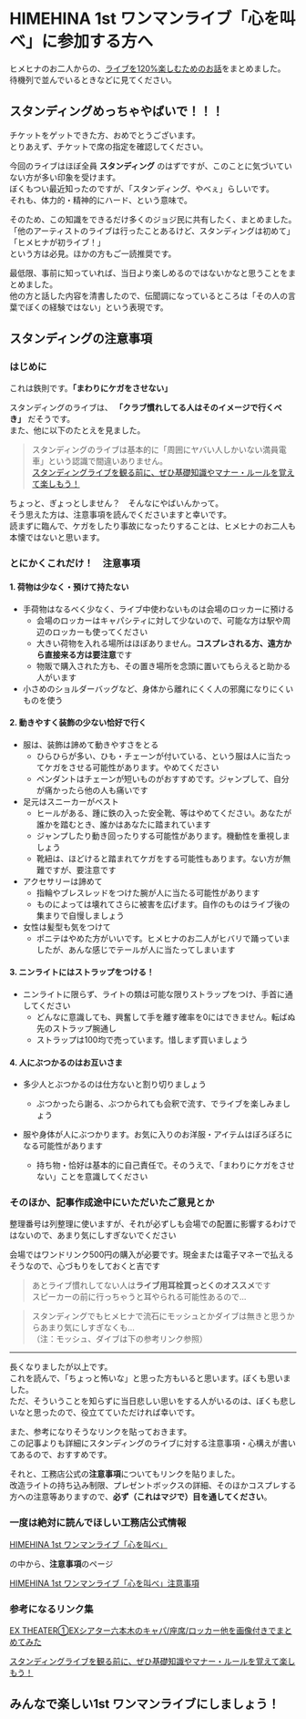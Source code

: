 # HIMEHINA 1st ワンマンライブ「心を叫べ」に参加する方へ

ヒメヒナのお二人からの、[ライブを120%楽しむためのお話](./oneman.md)をまとめました。  
待機列で並んでいるときなどに見てください。

## スタンディングめっちゃやばいで！！！

チケットをゲットできた方、おめでとうございます。  
とりあえず、チケットで席の指定を確認してください。

今回のライブはほぼ全員 **スタンディング** のはずですが、このことに気づいていない方が多い印象を受けます。  
ぼくもつい最近知ったのですが、「スタンディング、やべぇ」らしいです。  
それも、体力的・精神的にハード、という意味で。  

そのため、この知識をできるだけ多くのジョジ民に共有したく、まとめました。  
「他のアーティストのライブは行ったことあるけど、スタンディングは初めて」  
「ヒメヒナが初ライブ！」  
という方は必見。ほかの方もご一読推奨です。

最低限、事前に知っていれば、当日より楽しめるのではないかなと思うことをまとめました。  
他の方と話した内容を清書したので、伝聞調になっているところは「その人の言葉でぼくの経験ではない」という表現です。

## スタンディングの注意事項

### はじめに

これは鉄則です。**「まわりにケガをさせない」**

スタンディングのライブは、 **「クラブ慣れしてる人はそのイメージで行くべき」** だそうです。  
また、他に以下のたとえを見ました。

>スタンディングのライブは基本的に「周囲にヤバい人しかいない満員電車」という認識で間違いありません。  
[スタンディングライブを観る前に、ぜひ基礎知識やマナー・ルールを覚えて楽しもう！](https://kukoshakaku.com/archives/146.html)

ちょっと、ぎょっとしません？　そんなにやばいんかって。  
そう思えた方は、注意事項を読んでくださいますと幸いです。  
読まずに臨んで、ケガをしたり事故になったりすることは、ヒメヒナのお二人も本懐ではないと思います。

### とにかくこれだけ！　注意事項

#### 1. 荷物は少なく・預けて持たない

  - 手荷物はなるべく少なく、ライブ中使わないものは会場のロッカーに預ける
    - 会場のロッカーはキャパシティに対して少ないので、可能な方は駅や周辺のロッカーも使ってください
    - 大きい荷物を入れる場所はほぼありません。**コスプレされる方、遠方から直接来る方は要注意**です
    - 物販で購入された方も、その置き場所を念頭に置いてもらえると助かる人がいます
  - 小さめのショルダーバッグなど、身体から離れにくく人の邪魔になりにくいものを使う

#### 2. 動きやすく装飾の少ない恰好で行く

  - 服は、装飾は諦めて動きやすさをとる
    - ひらひらが多い、ひも・チェーンが付いている、という服は人に当たってケガをさせる可能性があります。やめてください
    - ペンダントはチェーンが短いものがおすすめです。ジャンプして、自分が痛かったら他の人も痛いです
  - 足元はスニーカーがベスト
    - ヒールがある、踵に鉄の入った安全靴、等はやめてください。あなたが誰かを踏むとき、誰かはあなたに踏まれています
    - ジャンプしたり動き回ったりする可能性があります。機動性を重視しましょう
    - 靴紐は、ほどけると踏まれてケガをする可能性もあります。ない方が無難ですが、要注意です
  - アクセサリーは諦めて
    - 指輪やブレスレッドをつけた腕が人に当たる可能性があります
    - ものによっては壊れてさらに被害を広げます。自作のものはライブ後の集まりで自慢しましょう
  - 女性は髪型も気をつけて
    - ポニテはやめた方がいいです。ヒメヒナのお二人がヒバリで踊っていましたが、あんな感じでテールが人に当たってしまいます

#### 3. ニンライトにはストラップをつける！

  - ニンライトに限らず、ライトの類は可能な限りストラップをつけ、手首に通してください
    - どんなに意識しても、興奮して手を離す確率を0にはできません。転ばぬ先のストラップ腕通し
    - ストラップは100均で売っています。惜しまず買いましょう

#### 4. 人にぶつかるのはお互いさま

  - 多少人とぶつかるのは仕方ないと割り切りましょう
  
    - ぶつかったら謝る、ぶつかられても会釈で流す、でライブを楽しみましょう
  - 服や身体が人にぶつかります。お気に入りのお洋服・アイテムはぼろぼろになる可能性があります
    - 持ち物・恰好は基本的に自己責任で。そのうえで、「まわりにケガをさせない」ことを意識してください

### そのほか、記事作成途中にいただいたご意見とか

整理番号は列整理に使いますが、それが必ずしも会場での配置に影響するわけではないので、あまり気にしすぎないでください

会場ではワンドリンク500円の購入が必要です。現金または電子マネーで払えるそうなので、心づもりをしておくと吉です

> あとライブ慣れしてない人は**ライブ用耳栓買っとくのオススメ**です  
> スピーカーの前に行っちゃうと耳やられる可能性あるので…

> スタンディングでもヒメヒナで流石にモッシュとかダイブは無きと思うからあまり気にしすぎなくも…  
> （注：モッシュ、ダイブは下の参考リンク参照）
 

---

長くなりましたが以上です。  
これを読んで、「ちょっと怖いな」と思った方もいると思います。ぼくも思いました。  
ただ、そういうことを知らずに当日悲しい思いをする人がいるのは、ぼくも悲しいなと思ったので、役立てていただければ幸いです。

また、参考になりそうなリンクを貼っておきます。  
この記事よりも詳細にスタンディングのライブに対する注意事項・心構えが書いてあるので、おすすめです。

それと、工務店公式の**注意事項**についてもリンクを貼りました。  
改造ライトの持ち込み制限、プレゼントボックスの詳細、そのほかコスプレする方への注意等ありますので、**必ず（これはマジで）目を通してください**。

### 一度は絶対に読んでほしい工務店公式情報

[HIMEHINA 1st ワンマンライブ「心を叫べ」](https://himehina.jp/pages/oneman1st)

の中から、**注意事項**のページ

[HIMEHINA 1st ワンマンライブ「心を叫べ」注意事項](https://himehina.jp/contents/261571)

### 参考になるリンク集

[EX THEATER①EXシアター六本木のキャパ/座席/ロッカー他を画像付きでまとめてみた](https://ameblo.jp/lunaluna1-2-3/entry-12375449604.html)

[スタンディングライブを観る前に、ぜひ基礎知識やマナー・ルールを覚えて楽しもう！](https://kukoshakaku.com/archives/146.html)
  
## みんなで楽しい1st ワンマンライブにしましょう！
